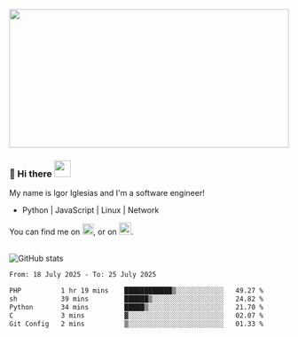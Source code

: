 <img src="https://c.tenor.com/KjVxfRrrncUAAAAd/matrix.gif" width="100%" height="250px">

### 🔭 Hi there <img src="https://raw.githubusercontent.com/MartinHeinz/MartinHeinz/master/wave.gif" width="30px">


My name is Igor Iglesias and I'm a software engineer!
<br>

<ul>
  <li>Python | JavaScript | Linux | Network </li>
</ul>
You can find me on <a href="https://twitter.com/IgorIglesias5"><img src="https://i.imgur.com/JLLlB5S.png" width="20px"></a>, or on <a href="https://www.linkedin.com/in/igor-iglesias-62478428/"><img src="https://i.imgur.com/PXyIkWx.png" width="22px"></a>.

<br>
<br>

![GitHub stats](https://github-readme-stats.vercel.app/api?username=igoiglesias&show_icons=true&count_private=true&theme=chartreuse-dark&hide_title=true)

<!--START_SECTION:waka-->

```txt
From: 18 July 2025 - To: 25 July 2025

PHP          1 hr 19 mins    ████████████▒░░░░░░░░░░░░   49.27 %
sh           39 mins         ██████▒░░░░░░░░░░░░░░░░░░   24.82 %
Python       34 mins         █████▒░░░░░░░░░░░░░░░░░░░   21.70 %
C            3 mins          ▓░░░░░░░░░░░░░░░░░░░░░░░░   02.07 %
Git Config   2 mins          ▒░░░░░░░░░░░░░░░░░░░░░░░░   01.33 %
```

<!--END_SECTION:waka-->
